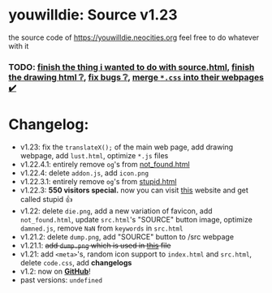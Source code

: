 # youwilldie: Source v1.23
the source code of https://youwilldie.neocities.org feel free to do whatever with it
### TODO: <ins>finish the thing i wanted to do with source.html</ins>, <ins>finish the drawing html ❔</ins>, <ins>fix bugs ❔</ins>, <ins>merge `*.css` into their webpages ✔️</ins>
# Changelog:
 * v1.23: fix the `translateX();` of the main web page, add drawing webpage, add `lust.html`, optimize `*.js` files
 * v1.22.4.1: entirely remove `og`'s from <a href="https://youwilldie.neocities.org/uwu">not_found.html</a>
 * v1.22.4: delete `addon.js`, add `icon.png`
 * v1.22.3.1: entirely remove `og`'s from <a href="https://youwilldie.neocities.org/stupid">stupid.html</a>
 * v1.22.3: **550 visitors special.** now you can visit <a href="https://youwilldie.neocities.org/stupid">this</a> website and get called stupid 👍
 * v1.22: delete `die.png`, add a new variation of favicon, add `not_found.html`, update `src.html`'s "SOURCE" button image, optimize `damned.js`, remove `NaN` from `keywords` in `src.html`
 * v1.21.2: delete `dump.png`, add "SOURCE" button to /src webpage
 * v1.21.1: ~~add `dump.png` which is used in <a href="https://github.com/YOUWILLDIE666/YOUWILLDIE666/blob/main/README.md">this</a> file~~
 * v1.21: add `<meta>`'s, random icon support to `index.html` and `src.html`, delete `code.css`, add **changelogs**
 * v1.2: now on **<a href="https://github.com/topics/how-to-die">GitHub</a>**!
 * past versions: `undefined`
